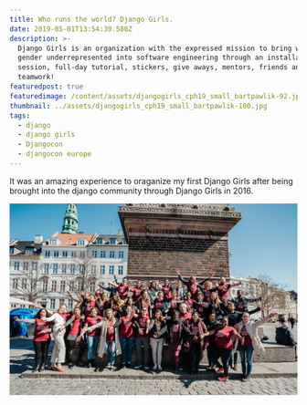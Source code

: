 ```yaml
---
title: Who runs the world? Django Girls.
date: 2019-05-01T13:54:39.580Z
description: >-
  Django Girls is an organization with the expressed mission to bring women and
  gender underrepresented into software engineering through an installation
  session, full-day tutorial, stickers, give aways, mentors, friends and
  teamwork!
featuredpost: true
featuredimage: /content/assets/djangogirls_cph19_small_bartpawlik-92.jpg
thumbnail: ../assets/djangogirls_cph19_small_bartpawlik-100.jpg
tags:
  - django
  - django girls
  - Djangocon
  - djangocon europe
---
```

It was an amazing experience to oraganize my first Django Girls after being brought into the django community through Django Girls in 2016.



![attendees and mentors, arms stretched in the sun posing for the group photo](/content/assets/djangogirls_cph19_small_bartpawlik-92.jpg "Django Girls Group in Copenhagen at DjangoCon 2019")
